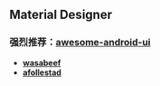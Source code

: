 ## Material Designer

### 强烈推荐：[awesome-android-ui](https://github.com/wasabeef/awesome-android-ui)

- [**wasabeef**](https://github.com/wasabeef)
- [**afollestad**](https://github.com/afollestad)